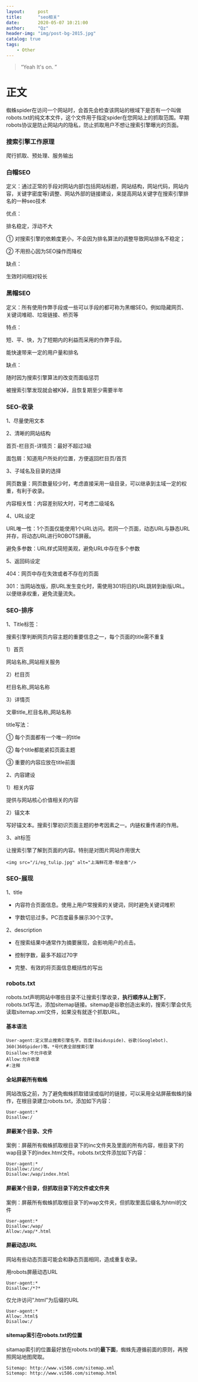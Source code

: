 ```yaml
---
layout:     post
title:      "seo相关"
date:       2020-05-07 10:21:00
author:     "Qz"
header-img: "img/post-bg-2015.jpg"
catalog: true
tags:
    - Other
---
```


> “Yeah It's on. ”
>








# 正文



蜘蛛spider在访问一个网站时，会首先会检查该网站的根域下是否有一个叫做 robots.txt的纯文本文件，这个文件用于指定spider在您网站上的抓取范围。早期robots协议是防止网站内的隐私，防止抓取用户不想让搜索引擎曝光的页面。



###  **搜索引擎工作原理** 



爬行抓取、预处理、服务输出





###  **白帽SEO** 

定义：通过正常的手段对网站内部(包括网站标题，网站结构，网站代码，网站内容，关键字密度等)调整、网站外部的链接建设，来提高网站关键字在搜索引擎排名的一种seo技术



优点：

排名稳定，浮动不大

① 对搜索引擎的依赖度更小，不会因为排名算法的调整导致网站排名不稳定；

② 不用担心因为SEO操作而降权



缺点：

生效时间相对较长







###  **黑帽SEO** 

定义：所有使用作弊手段或一些可以手段的都可称为黑帽SEO。例如隐藏网页、关键词堆砌、垃圾链接、桥页等



特点：

短、平、快，为了短期内的利益而采用的作弊手段。

能快速带来一定的用户量和排名



缺点：

随时因为搜索引擎算法的改变而面临惩罚

被搜索引擎发现就会被K掉，且恢复期至少需要半年





###  **SEO-收录** 



1、尽量使用文本



2、清晰的网站结构

首页-栏目页-详情页：最好不超过3级

面包屑：知道用户所处的位置，方便返回栏目页/首页



3、子域名及目录的选择

网页数量：网页数量较少时，考虑直接采用一级目录，可以继承到主域一定的权重，有利于收录。

内容相关性：内容差别较大时，可考虑二级域名



4、URL设定

URL唯一性：1个页面仅能使用1个URL访问。若同一个页面，动态URL与静态URL并存，将动态URL进行ROBOTS屏蔽。

避免多参数：URL样式简短美观，避免URL中存在多个参数



5、返回码设定

404：网页中存在失效或者不存在的页面

301：当网站改版，原URL发生变化时，需使用301将旧的URL跳转到新版URL。以便继承权重，避免流量流失。





###  **SEO-排序** 



1、Title标签：

搜索引擎判断网页内容主题的重要信息之一，每个页面的title需不重复

1）首页

网站名称_网站相关服务

2）栏目页

栏目名称_网站名称

3）详情页

文章title_栏目名称_网站名称



title写法：

① 每个页面都有一个唯一的title

② 每个title都能紧扣页面主题

③ 重要的内容应放在title前面



2、内容建设

1）相关内容

提供与网站核心价值相关的内容

2）锚文本

写好锚文本。搜索引擎初识页面主题的参考因素之一。内链权重传递的作用。



3、alt标签

让搜索引擎了解到页面的内容。特别是对图片网站作用很大

```
<img src="/i/eg_tulip.jpg" alt="上海鲜花港-郁金香"/>
```



###  **SEO-展现** 



1、title

* 内容符合页面信息。使用上用户常搜索的关键词，同时避免关键词堆积

* 字数切忌过多。PC百度最多展示30个汉字。



2、description

* 在搜索结果中通常作为摘要展现，会影响用户的点击。

* 控制字数，最多不超过70字

* 完整、有效的将页面信息概括性的写出





###   robots.txt 

​     robots.txt声明网站中哪些目录不让搜索引擎收录，**执行顺序从上到下**，robots.txt写法，添加sitemap链接。sitemap是谷歌创造出来的，搜索引擎会优先读取sitemap.xml文件，如果没有就逐个抓取URL。 





#### 基本语法

```
User-agent:定义禁止搜索引擎名字。百度(Baiduspide)、谷歌(Googlebot)、360(360Spider)等。*号代表全部搜索引擎
Disallow:不允许收录
Allow:允许收录
#:注释
```







#### 全站屏蔽所有蜘蛛



 网站改版之前，为了避免蜘蛛抓取错误或临时的链接，可以采用全站屏蔽蜘蛛的操作，在根目录建立robots.txt，添加如下内容： 





```
User-agent:*
Disallow:/
```





#### 屏蔽某个目录、文件



 案例：屏蔽所有蜘蛛抓取根目录下的inc文件夹及里面的所有内容，根目录下的wap目录下的index.html文件。robots.txt文件添加如下内容：

```
User-agent:*
Disallow:/inc/
Disallow:/wap/index.html
```



#### 屏蔽某个目录，但抓取目录下的文件或文件夹



案例：屏蔽所有蜘蛛抓取根目录下的wap文件夹，但抓取里面后缀名为html的文件

```
User-agent:*
Disallow:/wap/
Allow:/wap/*.html
```



#### 屏蔽动态URL



网站有些动态页面可能会和静态页面相同，造成重复收录。



 用robots屏蔽动态URL 

```
User-agent:*
Disallow:/*?*
```

 

仅允许访问“.html”为后缀的URL 

```
User-agent:*
Allow:.html$
Disallow:/
```









#### sitemap索引在robots.txt的位置



​    sitamap索引的位置最好放在robots.txt的**最下面**，蜘蛛先遵循前面的原则，再按照网站地图爬取。





```
Sitemap: http://www.vi586.com/sitemap.xml
Sitemap: http://www.vi586.com/sitemap.html
```















